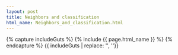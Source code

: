 ```yaml
---
layout: post
title: Neighbors and classification
html_name: Neighbors_and_classification.html
---
```


{% capture includeGuts %}
{% include {{ page.html_name }} %}
{% endcapture %}
{{ includeGuts | replace: '<!DOCTYPE html>', ''}}
